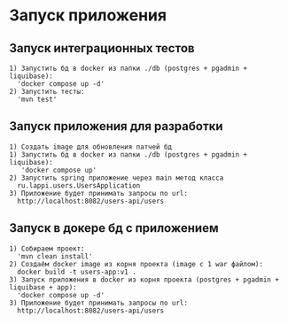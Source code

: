 # Запуск приложения

## Запуск интеграционных тестов 
    1) Запустить бд в docker из папки ./db (postgres + pgadmin + liquibase): 
      'docker compose up -d'
    2) Запустить тесты:
      'mvn test'
      
## Запуск приложения для разработки
    1) Создать image для обновления патчей бд
    1) Запустить бд в docker из папки ./db (postgres + pgadmin + liquibase):
       'docker compose up'
    2) Запустить spring приложение через main метод класса
      ru.lappi.users.UsersApplication
    3) Приложение будет принимать запросы по url:
      http://localhost:8082/users-api/users

## Запуск в докере бд с приложением
    1) Собираем проект:
      'mvn clean install'
    2) Создаём docker image из корня проекта (image с 1 war файлом):
      docker build -t users-app:v1 .
    3) Запуск приложения в docker из корня проекта (postgres + pgadmin + liquibase + app):
      'docker compose up -d'
    3) Приложение будет принимать запросы по url:
      http://localhost:8082/users-api/users
